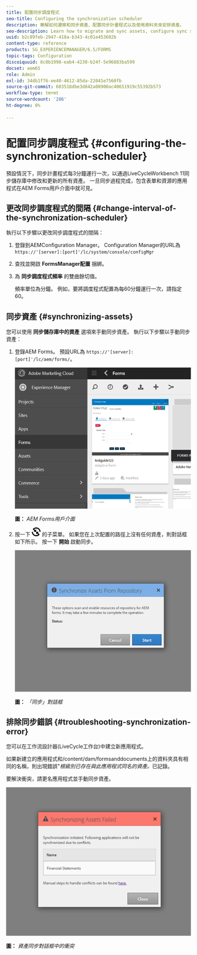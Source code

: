 ```yaml
---
title: 配置同步調度程式
seo-title: Configuring the synchronization scheduler
description: 瞭解如何遷移和同步資產、配置同步計畫程式以及使用資料夾來安排資產。
seo-description: Learn how to migrate and sync assets, configure sync scheduler, and use folders to arrange assets.
uuid: b2c89feb-2947-418a-b343-4c01e453602b
content-type: reference
products: SG_EXPERIENCEMANAGER/6.5/FORMS
topic-tags: Configuration
discoiquuid: 8c8b1998-eab4-4230-b24f-5e96883ba599
docset: aem65
role: Admin
exl-id: 34db1f76-ee40-4612-85da-22041e7560fb
source-git-commit: 603518dbe3d842a08900ac40651919c55392b573
workflow-type: tm+mt
source-wordcount: '286'
ht-degree: 0%

---
```


# 配置同步調度程式 {#configuring-the-synchronization-scheduler}

預設情況下，同步計畫程式每3分鐘運行一次，以通過LiveCycleWorkbench 11同步儲存庫中修改和更新的所有資產。 一旦同步過程完成，包含表單和資源的應用程式在AEM Forms用戶介面中就可見。

## 更改同步調度程式的間隔 {#change-interval-of-the-synchronization-scheduler}

執行以下步驟以更改同步調度程式的間隔：

1. 登錄到AEMConfiguration Manager。 Configuration Manager的URL為 `https://'[server]:[port]'/lc/system/console/configMgr`

1. 查找並開啟 **FormsManager配置** 捆綁。

1. 為 **同步調度程式頻率** 的雙曲餘切值。

   頻率單位為分鐘。 例如，要將調度程式配置為每60分鐘運行一次，請指定60。

## 同步資產 {#synchronizing-assets}

您可以使用 **同步儲存庫中的資產** 選項來手動同步資產。 執行以下步驟以手動同步資產：

1. 登錄AEM Forms。 預設URL為 `https://'[server]:[port]'/lc/aem/forms/`。

   ![AEM Forms用戶介面](assets/aem_forms_ui.png)

   **圖：** *AEM Forms用戶介面*

1. 按一下 ![aem6forms_sync](assets/aem6forms_sync.png) 的子菜單。 如果您在上次配置的路徑上沒有任何資產，則對話框如下所示。 按一下 **開始** 啟動同步。

   ![「同步」對話框](assets/migrate-and-syncronize.png)

   **圖：** *「同步」對話框*

## 排除同步錯誤 {#troubleshooting-synchronization-error}

您可以在工作流設計器(LiveCycle工作台)中建立新應用程式。

如果新建立的應用程式和/content/dam/formsanddocuments上的資料夾具有相同的名稱，則出現錯誤&quot;*根級別已存在與此應用程式同名的資產。*&#x200B;已記錄。

要解決衝突，請更名應用程式並手動同步資產。

![資產同步對話框中的衝突](assets/sync-conflict.png)

**圖：** *資產同步對話框中的衝突*
